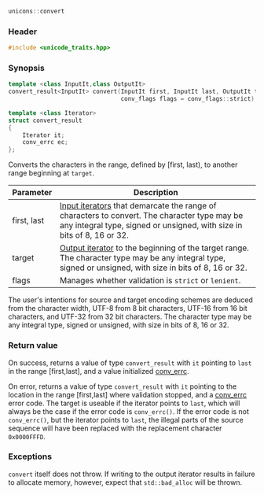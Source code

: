 ```c++
unicons::convert
```

### Header

```c++
#include <unicode_traits.hpp>
```

### Synopsis
```c++
template <class InputIt,class OutputIt>
convert_result<InputIt> convert(InputIt first, InputIt last, OutputIt target, 
                                conv_flags flags = conv_flags::strict) 

template <class Iterator>
struct convert_result
{
    Iterator it;
    conv_errc ec;
};

```
Converts the characters in the range, defined by [first, last), to another range beginning at `target`.

Parameter|Description
------------------------------------|------------------------------
first, last | [Input iterators](http://en.cppreference.com/w/cpp/concept/InputIterator) that demarcate the range of characters to convert. The character type may be any integral type, signed or unsigned, with size in bits of 8, 16 or 32. 
target     | [Output iterator](http://en.cppreference.com/w/cpp/concept/OutputIterator) to the beginning of the target range. The character type may be any integral type, signed or unsigned, with size in bits of 8, 16 or 32. 
flags       | Manages whether validation is `strict` or `lenient`.

The user's intentions for source and target encoding schemes are deduced from the character width, UTF-8 from 8 bit characters, UTF-16 from 16 bit characters, and UTF-32 from 32 bit characters. The character type may be any integral type, signed or unsigned, with size in bits of 8, 16 or 32.

### Return value

On success, returns a value of type `convert_result` with `it` pointing to `last` in the range [first,last], and a value initialized [conv_errc](conv_errc).

On error, returns a value of type `convert_result` with `it` pointing to the location in the range [first,last] where validation stopped, and a [conv_errc](conv_errc) error code. The target is useable if the iterator points to `last`, which will always be the case if the error code is `conv_errc()`. If the error code is not `conv_errc()`, but the iterator points to `last`, the illegal parts of the source sequence will have been replaced with the replacement character `0x0000FFFD`.  

### Exceptions

`convert` itself does not throw. If writing to the output iterator results in failure to allocate memory, however, expect that `std::bad_alloc` will be thrown.
